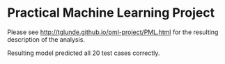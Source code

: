Practical Machine Learning Project
===========

Please see http://tglunde.github.io/pml-project/PML.html for the resulting description of the analysis.

Resulting model predicted all 20 test cases correctly.
